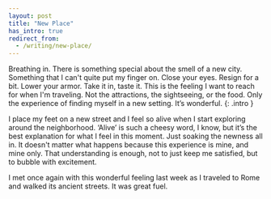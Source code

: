 ```yaml
---
layout: post
title: "New Place"
has_intro: true
redirect_from:
  - /writing/new-place/
---
```


Breathing in. There is something special about the smell of a new city. Something that I can't quite put my finger on. Close your eyes. Resign for a bit. Lower your armor. Take it in, taste it. This is the feeling I want to reach for when I'm traveling. Not the attractions, the sightseeing, or the food. Only the experience of finding myself in a new setting. It’s wonderful.
{: .intro }

I place my feet on a new street and I feel so alive when I start exploring around the neighborhood. ‘Alive’ is such a cheesy word, I know, but it’s the best explanation for what I feel in this moment. Just soaking the newness all in. It doesn't matter what happens because this experience is mine, and mine only. That understanding is enough, not to just keep me satisfied, but to bubble with excitement.

I met once again with this wonderful feeling last week as I traveled to Rome and walked its ancient streets. It was great fuel.
